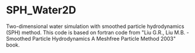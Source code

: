 # SPH_Water2D
Two-dimensional water simulation with smoothed particle hydrodynamics (SPH) method. 
This code is based on fortran code from "Liu G.R., Liu M.B. - Smoothed Particle Hydrodynamics A Meshfree Particle Method 2003" book.

